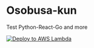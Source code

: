 # Osobusa-kun
Test Python-React-Go and more

[![Deploy to AWS Lambda](https://github.com/amurpo/flask-app-test/actions/workflows/python-app.yml/badge.svg)](https://github.com/amurpo/flask-app-test/actions/workflows/python-app.yml)
